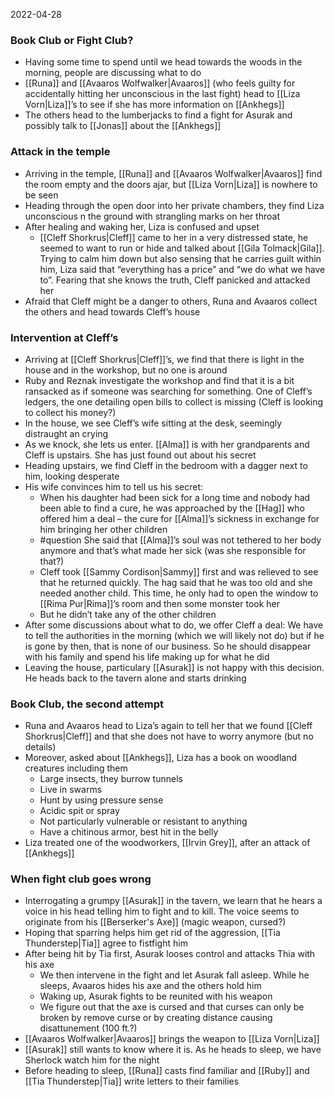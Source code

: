 2022-04-28

### Book Club or Fight Club?
- Having some time to spend until we head towards the woods in the morning, people are discussing what to do
- [[Runa]] and [[Avaaros Wolfwalker|Avaaros]] (who feels guilty for accidentally hitting her unconscious in the last fight) head to [[Liza Vorn|Liza]]’s to see if she has more information on [[Ankhegs]]
- The others head to the lumberjacks to find a fight for Asurak and possibly talk to [[Jonas]] about the [[Ankhegs]]

### Attack in the temple
- Arriving in the temple, [[Runa]] and [[Avaaros Wolfwalker|Avaaros]] find the room empty and the doors ajar, but [[Liza Vorn|Liza]] is nowhere to be seen
- Heading through the open door into her private chambers, they find Liza unconscious n the ground with strangling marks on her throat
- After healing and waking her, Liza is confused and upset
	- [[Cleff Shorkrus|Cleff]] came to her in a very distressed state, he seemed to want to run or hide and talked about [[Gila Tolmack|Gila]]. Trying to calm him down but also sensing that he carries guilt within him, Liza said that “everything has a price” and “we do what we have to”. Fearing that she knows the truth, Cleff panicked and attacked her
- Afraid that Cleff might be a danger to others, Runa and Avaaros collect the others and head towards Cleff’s house

### Intervention at Cleff’s
- Arriving at [[Cleff Shorkrus|Cleff]]’s, we find that there is light in the house and in the workshop, but no one is around
- Ruby and Reznak investigate the workshop and find that it is a bit ransacked as if someone was searching for something. One of Cleff’s ledgers, the one detailing open bills to collect is missing (Cleff is looking to collect his money?)
- In the house, we see Cleff’s wife sitting at the desk, seemingly distraught an crying
- As we knock, she lets us enter. [[Alma]] is with her grandparents and Cleff is upstairs. She has just found out about his secret
- Heading upstairs, we find Cleff in the bedroom with a dagger next to him, looking desperate
- His wife convinces him to tell us his secret: 
	- When his daughter had been sick for a long time and nobody had been able to find a cure, he was approached by the [[Hag]] who offered him a deal – the cure for [[Alma]]’s sickness in exchange for him bringing her other children 
	- #question She said that [[Alma]]’s soul was not tethered to her body anymore and that’s what made her sick (was she responsible for that?) 
	- Cleff took [[Sammy Cordison|Sammy]] first and was relieved to see that he returned quickly. The hag said that he was too old and she needed another child. This time, he only had to open the window to [[Rima Pur|Rima]]’s room and then some monster took her
	- But he didn’t take any of the other children
- After some discussions about what to do, we offer Cleff a deal: We have to tell the authorities in the morning (which we will likely not do) but if he is gone by then, that is none of our business. So he should disappear with his family and spend his life making up for what he did
- Leaving the house, particulary [[Asurak]] is not happy with this decision. He heads back to the tavern alone and starts drinking

### Book Club, the second attempt
- Runa and Avaaros head to Liza’s again to tell her that we found [[Cleff Shorkrus|Cleff]] and that she does not have to worry anymore (but no details) 
- Moreover, asked about [[Ankhegs]], Liza has a book on woodland creatures including them
	- Large insects, they burrow tunnels
	- Live in swarms
	- Hunt by using pressure sense
	- Acidic spit or spray
	- Not particularly vulnerable or resistant to anything
	- Have a chitinous armor, best hit in the belly
- Liza treated one of the woodworkers, [[Irvin Grey]], after an attack of [[Ankhegs]]

### When fight club goes wrong
- Interrogating a grumpy [[Asurak]] in the tavern, we learn that he hears a voice in his head telling him to fight and to kill. The voice seems to originate from his [[Berserker's Axe]] (magic weapon, cursed?)
- Hoping that sparring helps him get rid of the aggression, [[Tia Thunderstep|Tia]] agree to fistfight him
- After being hit by Tia first, Asurak looses control and attacks Thia with his axe
	- We then intervene in the fight and let Asurak fall asleep. While he sleeps, Avaaros hides his axe and the others hold him
	- Waking up, Asurak fights to be reunited with his weapon
	- We figure out that the axe is cursed and that curses can only be broken by remove curse or by creating distance causing disattunement (100 ft.?) 
- [[Avaaros Wolfwalker|Avaaros]] brings the weapon to [[Liza Vorn|Liza]]
- [[Asurak]] still wants to know where it is. As he heads to sleep, we have Sherlock watch him for the night
- Before heading to sleep, [[Runa]] casts find familiar and [[Ruby]] and [[Tia Thunderstep|Tia]] write letters to their families
